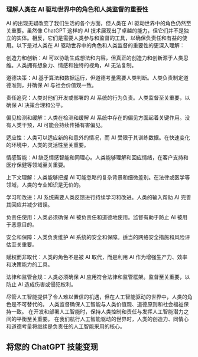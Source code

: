 ### 理解人类在 AI 驱动世界中的角色和人类监督的重要性

AI 的出现无疑改变了我们生活的各个方面，但人类在 AI 驱动世界中的角色仍然至关重要。虽然像 ChatGPT 这样的 AI 技术展现出了卓越的能力，但它们并不是独立的实体。相反，它们是需要人类参与和监督的工具，以确保负责任和有益的使用。以下是对人类在 AI 驱动世界中的角色和人类监督的重要性的更深入理解：

创造力和创新：AI 可以协助生成想法和内容，但真正的创造力和创新源于人类思维。人类拥有想象力、情感和独特的视角，AI 无法复制。

道德决策：AI 基于算法和数据运行，但道德考量需要人类判断。人类负责制定道德准则，并确保 AI 与社会价值观一致。

责任追究：人类对他们开发或部署的 AI 系统的行为负责。人类监督至关重要，以确保 AI 决策合理和公平。

偏见检测和缓解：人类在检测和缓解 AI 系统中存在的偏见方面起着关键作用。没有人类干预，AI 可能会持续传播有害偏见。

适应性：人类可以适应新的和意外的情况，而 AI 受限于其训练数据。在快速变化的环境中，人类的灵活性至关重要。

情感智能：AI 缺乏情感智能和同理心。人类能够理解和回应情绪，在客户支持和医疗保健等领域至关重要。

上下文理解：人类能够把握 AI 可能忽略的复杂背景和细微差别。在法律或医学等领域，人类的专业知识是无价的。

学习和改进：AI 系统需要人类反馈进行持续学习和改进。人类的输入帮助 AI 完善其回应并减少错误。

负责任使用：人类必须确保 AI 被负责任和道德地使用。监督有助于防止 AI 被用于恶意目的。

安全和保障：人类负责维护 AI 系统的安全和保障。适当的网络安全措施和风险评估至关重要。

赋权而非取代：人类的角色不是被 AI 取代，而是利用 AI 作为增强生产力、效率和决策能力的工具。

法律和监管合规：人类必须确保 AI 应用符合法律和监管框架。监督至关重要，以防止 AI 造成伤害或侵犯权利。

尽管人工智能提供了令人难以置信的机遇，但在人工智能驱动的世界中，人类的角色是不可替代的。 人类监督确保人工智能与人类价值观、道德原则和社会福祉保持一致。 在开发和部署人工智能时，保持人类控制和责任与发挥人工智能潜力之间的平衡至关重要。 在我们航行人工智能驱动的世界时，人类的创造力、同情心和道德考量将继续是负责任的人工智能采用的核心。

## 将您的 ChatGPT 技能变现
